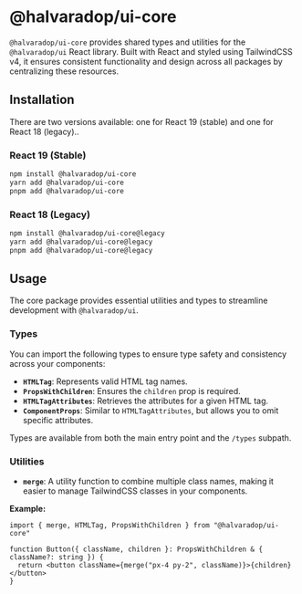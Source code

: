 # @halvaradop/ui-core

`@halvaradop/ui-core` provides shared types and utilities for the `@halvaradop/ui` React library. Built with React and styled using TailwindCSS v4, it ensures consistent functionality and design across all packages by centralizing these resources.

## Installation

There are two versions available: one for React 19 (stable) and one for React 18 (legacy)..

### React 19 (Stable)

```bash
npm install @halvaradop/ui-core
yarn add @halvaradop/ui-core
pnpm add @halvaradop/ui-core
```

### React 18 (Legacy)

```bash
npm install @halvaradop/ui-core@legacy
yarn add @halvaradop/ui-core@legacy
pnpm add @halvaradop/ui-core@legacy
```

## Usage

The core package provides essential utilities and types to streamline development with `@halvaradop/ui`.

### Types

You can import the following types to ensure type safety and consistency across your components:

- **`HTMLTag`**: Represents valid HTML tag names.
- **`PropsWithChildren`**: Ensures the `children` prop is required.
- **`HTMLTagAttributes`**: Retrieves the attributes for a given HTML tag.
- **`ComponentProps`**: Similar to `HTMLTagAttributes`, but allows you to omit specific attributes.

Types are available from both the main entry point and the `/types` subpath.

### Utilities

- **`merge`**: A utility function to combine multiple class names, making it easier to manage TailwindCSS classes in your components.

**Example:**

```tsx
import { merge, HTMLTag, PropsWithChildren } from "@halvaradop/ui-core"

function Button({ className, children }: PropsWithChildren & { className?: string }) {
  return <button className={merge("px-4 py-2", className)}>{children}</button>
}
```
